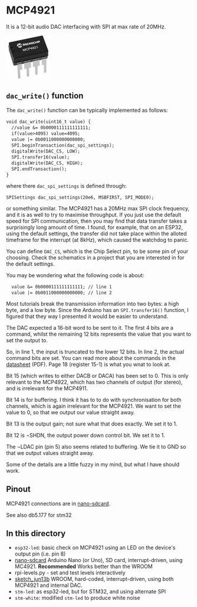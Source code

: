 # MCP4921

It is a 12-bit audio DAC interfacing with SPI at max rate of 20MHz.

![](mcp4921.jpg)

## `dac_write()` function

The `dac_write()` function can be typically implemented as follows:
```
void dac_write(uint16_t value) {
  //value &= 0b0000111111111111;
  if(value>4095) value=4095;
  value |= 0b0011000000000000;
  SPI.beginTransaction(dac_spi_settings);
  digitalWrite(DAC_CS, LOW);
  SPI.transfer16(value);
  digitalWrite(DAC_CS, HIGH);
  SPI.endTransaction();
}
```
where there `dac_spi_settings` is defined through:
```
SPISettings dac_spi_settings(20e6, MSBFIRST, SPI_MODE0);
```
or something similar. The MCP4921 has a 20MHz max SPI clock frequency, and it is as well to try to maximise throughput. If you just use the default speed for SPI communication, then you may find that data transfer takes a surprisingly long amount of time. I found, for example, that on an ESP32, using the default settings, the transfer did not take place within the alloted timeframe for the interrupt (at 8kHz), which caused the watchdog to panic. 

You can define `DAC_CS`, which is the Chip Select pin, to be some pin of your choosing. Check the schematics in a project that you are interested in for the default settings.

You may be wondering what the following code is about:
```
  value &= 0b0000111111111111; // line 1
  value |= 0b0011000000000000; // line 2
```
Most tutorials break the transmission information into two bytes: a high byte, and a low byte. Since the Arduino has an `SPI.transfer16()` function, I figured that they way I presented it would be easier to understand.

The DAC expected a 16-bit word to be sent to it. The first 4 bits are a command, whilst the remaining 12 bits represents the value that you want to set the output to. 

So, in line 1, the input is truncated to the lower 12 bits. In line 2, the actual command bits are set. You can read more about the commands in the [datasheet](http://ww1.microchip.com/downloads/en/DeviceDoc/21897B.pdf) (PDF). Page 18 (register 15-1) is what you wnat to look at. 

Bit 15 (which writes to either DACB or DACA) has been set to 0. This is only relevant to the MCP4922, which has two channels of output (for stereo), and is irrelevant for the MCP4911. 

Bit 14 is for buffering. I think it has to to do with synchronisation for both channels, which is again irrelevant for the MCP4921. We want to set the value to 0, so that we output our value straight away.

Bit 13 is the output gain; not sure what that does exactly. We set it to 1.

Bit 12 is ¬SHDN, the output power down control bit. We set it to 1.

The ¬LDAC pin (pin 5) also seems related to buffering. We tie it to GND so that we output values straight away.

Some of the details are a little fuzzy in my mind, but what I have should work.

## Pinout

MCP4921 connections are in [nano-sdcard](nano-sdcard).

See also db5.177 for stm32


## In this directory

* `esp32-led`: basic check on MCP4921 using an LED on the device's output pin (i.e. pin 8)
* [nano-sdcard](nano-sdcard) Arduino Nano (or Uno), SD card, interrupt-driven, using MC4921. **Recommended** Works better than the WROOM
* rpi-levels.py - set and test levels interactively
* [sketch_jun13b](sketch_jun13b) WROOM, hard-coded, interrupt-driven, using both MCP4921 and internal DAC.
* `stm-led`: as esp32-led, but for STM32, and using alternate SPI
* `stm-white`: modified `stm-led` to produce white noise
